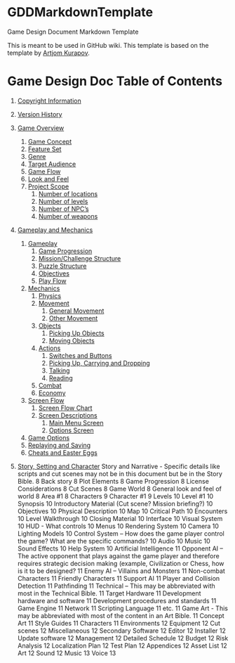 # GDDMarkdownTemplate
Game Design Document Markdown Template

This is meant to be used in GitHub wiki.
This template is based on the template by [Artjom Kurapov](https://kurapov.ee/rus/lab/game_development/#f191).

# Game Design Doc Table of Contents
1. [Copyright Information](https://github.com/TheLazyHatGuy/GDDMarkdownTemplate/wiki/1.-Copyright-Information)
2. [Version History](https://github.com/TheLazyHatGuy/GDDMarkdownTemplate/wiki/2.-Version-History)
3. [Game Overview](https://github.com/TheLazyHatGuy/GDDMarkdownTemplate/wiki/3.-Game-Overview)

    1. [Game Concept](https://github.com/TheLazyHatGuy/GDDMarkdownTemplate/wiki/3.-Game-Overview#game-concept)
    2. [Feature Set](https://github.com/TheLazyHatGuy/GDDMarkdownTemplate/wiki/3.-Game-Overview#feature-set)
    3. [Genre](https://github.com/TheLazyHatGuy/GDDMarkdownTemplate/wiki/3.-Game-Overview#genre)
    4. [Target Audience](https://github.com/TheLazyHatGuy/GDDMarkdownTemplate/wiki/3.-Game-Overview#target-audience)
    5. [Game Flow](https://github.com/TheLazyHatGuy/GDDMarkdownTemplate/wiki/3.-Game-Overview#game-flow)
    6. [Look and Feel](https://github.com/TheLazyHatGuy/GDDMarkdownTemplate/wiki/3.-Game-Overview#look-and-feel)
    7. [Project Scope](https://github.com/TheLazyHatGuy/GDDMarkdownTemplate/wiki/3.-Game-Overview#project-scope)
        1. [Number of locations](https://github.com/TheLazyHatGuy/GDDMarkdownTemplate/wiki/3.-Game-Overview#number-of-locations)
        2. [Number of levels](https://github.com/TheLazyHatGuy/GDDMarkdownTemplate/wiki/3.-Game-Overview#number-of-levels)
        3. [Number of NPC’s](https://github.com/TheLazyHatGuy/GDDMarkdownTemplate/wiki/3.-Game-Overview#number-of-npcs)
        5. [Number of weapons](https://github.com/TheLazyHatGuy/GDDMarkdownTemplate/wiki/3.-Game-Overview#number-of-weapons)
4. [Gameplay and Mechanics](https://github.com/TheLazyHatGuy/GDDMarkdownTemplate/wiki/4.-Gameplay-and-Mechanics)

    1. [Gameplay](https://github.com/TheLazyHatGuy/GDDMarkdownTemplate/wiki/4.-Gameplay-and-Mechanics#gameplay)
        1. [Game Progression](https://github.com/TheLazyHatGuy/GDDMarkdownTemplate/wiki/4.-Gameplay-and-Mechanics#game-progression)
        2. [Mission/Challenge Structure](https://github.com/TheLazyHatGuy/GDDMarkdownTemplate/wiki/4.-Gameplay-and-Mechanics#missionchallenge-structure)
        3. [Puzzle Structure](https://github.com/TheLazyHatGuy/GDDMarkdownTemplate/wiki/4.-Gameplay-and-Mechanics#puzzle-structure)
        4. [Objectives](https://github.com/TheLazyHatGuy/GDDMarkdownTemplate/wiki/4.-Gameplay-and-Mechanics#objectives)
        5. [Play Flow](https://github.com/TheLazyHatGuy/GDDMarkdownTemplate/wiki/4.-Gameplay-and-Mechanics#play-flow)
    2. [Mechanics](https://github.com/TheLazyHatGuy/GDDMarkdownTemplate/wiki/4.-Gameplay-and-Mechanics#mechanics)
        1. [Physics](https://github.com/TheLazyHatGuy/GDDMarkdownTemplate/wiki/4.-Gameplay-and-Mechanics#physics)
        2. [Movement](https://github.com/TheLazyHatGuy/GDDMarkdownTemplate/wiki/4.-Gameplay-and-Mechanics#movement)
            1. [General Movement](https://github.com/TheLazyHatGuy/GDDMarkdownTemplate/wiki/4.-Gameplay-and-Mechanics#general-movement)
            2. [Other Movement](https://github.com/TheLazyHatGuy/GDDMarkdownTemplate/wiki/4.-Gameplay-and-Mechanics#other-movement)
        3. [Objects](https://github.com/TheLazyHatGuy/GDDMarkdownTemplate/wiki/4.-Gameplay-and-Mechanics#objects)
            1. [Picking Up Objects](https://github.com/TheLazyHatGuy/GDDMarkdownTemplate/wiki/4.-Gameplay-and-Mechanics#picking-up-objects)
            2. [Moving Objects](https://github.com/TheLazyHatGuy/GDDMarkdownTemplate/wiki/4.-Gameplay-and-Mechanics#moving-objects)
        4. [Actions](https://github.com/TheLazyHatGuy/GDDMarkdownTemplate/wiki/4.-Gameplay-and-Mechanics#actions)
            1. [Switches and Buttons](https://github.com/TheLazyHatGuy/GDDMarkdownTemplate/wiki/4.-Gameplay-and-Mechanics#switches-and-buttons)
            2. [Picking Up, Carrying and Dropping](https://github.com/TheLazyHatGuy/GDDMarkdownTemplate/wiki/4.-Gameplay-and-Mechanics#picking-up-carrying-and-dropping)
            3. [Talking](https://github.com/TheLazyHatGuy/GDDMarkdownTemplate/wiki/4.-Gameplay-and-Mechanics#talking)
            4. [Reading](https://github.com/TheLazyHatGuy/GDDMarkdownTemplate/wiki/4.-Gameplay-and-Mechanics#reading)
        5. [Combat](https://github.com/TheLazyHatGuy/GDDMarkdownTemplate/wiki/4.-Gameplay-and-Mechanics#combat)
        6. [Economy](https://github.com/TheLazyHatGuy/GDDMarkdownTemplate/wiki/4.-Gameplay-and-Mechanics#economy)
    3. [Screen Flow](https://github.com/TheLazyHatGuy/GDDMarkdownTemplate/wiki/4.-Gameplay-and-Mechanics#screen-flow)
        1. [Screen Flow Chart](https://github.com/TheLazyHatGuy/GDDMarkdownTemplate/wiki/4.-Gameplay-and-Mechanics#screen-flow-chart)
        2. [Screen Descriptions](https://github.com/TheLazyHatGuy/GDDMarkdownTemplate/wiki/4.-Gameplay-and-Mechanics#screen-descriptions)
            1. [Main Menu Screen](https://github.com/TheLazyHatGuy/GDDMarkdownTemplate/wiki/4.-Gameplay-and-Mechanics#main-menu-screen)
            2. [Options Screen](https://github.com/TheLazyHatGuy/GDDMarkdownTemplate/wiki/4.-Gameplay-and-Mechanics#options-screen)
    4. [Game Options](https://github.com/TheLazyHatGuy/GDDMarkdownTemplate/wiki/4.-Gameplay-and-Mechanics#game-options)
    5. [Replaying and Saving](https://github.com/TheLazyHatGuy/GDDMarkdownTemplate/wiki/4.-Gameplay-and-Mechanics#replaying-and-saving)
    6. [Cheats and Easter Eggs](https://github.com/TheLazyHatGuy/GDDMarkdownTemplate/wiki/4.-Gameplay-and-Mechanics#cheats-and-easter-eggs)
5. [Story, Setting and Character]()
    Story and Narrative - Specific details like scripts and cut scenes may not be in this document but be in the Story Bible.	8
    Back story	8
    Plot Elements	8
    Game Progression	8
    License Considerations	8
    Cut Scenes	8
    Game World	8
    General look and feel of world	8
    Area #1	8
    Characters	9
    Character #1	9
    Levels	10
    Level #1	10
    Synopsis	10
    Introductory Material (Cut scene?  Mission briefing?)	10
    Objectives	10
    Physical Description	10
    Map	10
    Critical Path	10
    Encounters	10
    Level Walkthrough	10
    Closing Material	10
    Interface	10
    Visual System	10
    HUD - What controls	10
    Menus	10
    Rendering System	10
    Camera	10
    Lighting Models	10
    Control System – How does the game player control the game?   What are the specific commands?	10
    Audio	10
    Music	10
    Sound Effects	10
    Help System	10
    Artificial Intelligence	11
    Opponent AI – The active opponent that plays against the game player and therefore requires strategic decision making (example, Civilization or Chess, how is it to be designed?	11
    Enemy AI – Villains and Monsters	11
    Non-combat Characters	11
    Friendly Characters	11
    Support AI	11
    Player and Collision Detection	11
    Pathfinding	11
    Technical – This may be abbreviated with most in the Technical Bible.	11
    Target Hardware	11
    Development hardware and software	11
    Development procedures and standards	11
    Game Engine	11
    Network	11
    Scripting Language	11
    etc.	11
    Game Art - This may be abbreviated with most of the content in an Art Bible.	11
    Concept Art	11
    Style Guides	11
    Characters	11
    Environments	12
    Equipment	12
    Cut scenes	12
    Miscellaneous	12
    Secondary Software	12
    Editor	12
    Installer	12
    Update software	12
    Management	12
    Detailed Schedule	12
    Budget	12
    Risk Analysis	12
    Localization Plan	12
    Test Plan	12
    Appendices	12
    Asset List	12
    Art	12
    Sound	12
    Music	13
    Voice	13

